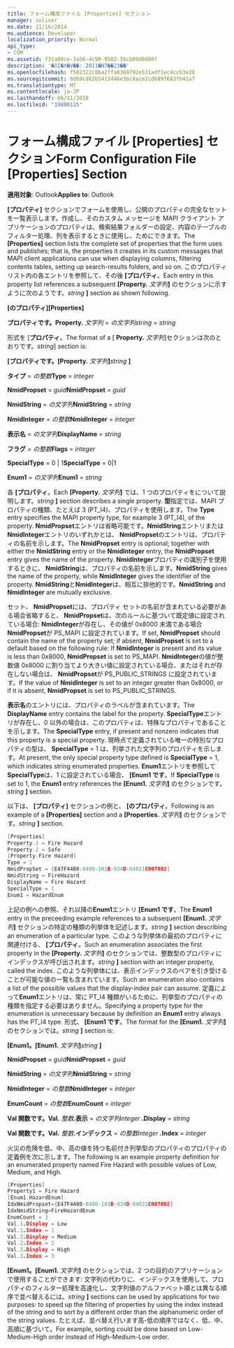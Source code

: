 ```yaml
---
title: フォーム構成ファイル [Properties] セクション
manager: soliver
ms.date: 11/16/2014
ms.audience: Developer
localization_priority: Normal
api_type:
- COM
ms.assetid: f31a08ce-3a56-4c90-9502-5bcb09d8d80f
description: '�ŏI�X�V��: 2011�N7��23��'
ms.openlocfilehash: f582322c8ba2ffa0369792e531adf1ec4ccb3e28
ms.sourcegitcommit: 9d60cd82b5413446e5bc8ace2cd689f683fb41a7
ms.translationtype: MT
ms.contentlocale: ja-JP
ms.lasthandoff: 06/11/2018
ms.locfileid: "19800115"
---
```

# <a name="form-configuration-file-properties-section"></a><span data-ttu-id="ffc19-103">フォーム構成ファイル [Properties] セクション</span><span class="sxs-lookup"><span data-stu-id="ffc19-103">Form Configuration File [Properties] Section</span></span>

  
  
<span data-ttu-id="ffc19-104">**適用対象**: Outlook</span><span class="sxs-lookup"><span data-stu-id="ffc19-104">**Applies to**: Outlook</span></span> 
  
<span data-ttu-id="ffc19-105">**[プロパティ]** セクションでフォームを使用し、公開のプロパティの完全なセットを一覧表示します。作成し、そのカスタム メッセージを MAPI クライアント アプリケーションのプロパティは、検索結果フォルダーの設定、内容のテーブルのフィルター処理、列を表示するときに使用し、ためにできます。</span><span class="sxs-lookup"><span data-stu-id="ffc19-105">The **[Properties]** section lists the complete set of properties that the form uses and publishes; that is, the properties it creates in its custom messages that MAPI client applications can use when displaying columns, filtering contents tables, setting up search-results folders, and so on.</span></span> <span data-ttu-id="ffc19-106">このプロパティ リスト内の各エントリを参照して、その後 **[プロパティ**。</span><span class="sxs-lookup"><span data-stu-id="ffc19-106">Each entry in this property list references a subsequent **[Property.**</span></span> <span data-ttu-id="ffc19-107">_文字列_**]** のセクションに示すように次のようです。</span><span class="sxs-lookup"><span data-stu-id="ffc19-107">_string_ **]** section as shown following.</span></span> 
  
 <span data-ttu-id="ffc19-108">**[のプロパティ]**</span><span class="sxs-lookup"><span data-stu-id="ffc19-108">**[Properties]**</span></span>
  
 <span data-ttu-id="ffc19-109">**プロパティです。**</span><span class="sxs-lookup"><span data-stu-id="ffc19-109">**Property.**</span></span> <span data-ttu-id="ffc19-110">_文字列_ =  _の文字列_</span><span class="sxs-lookup"><span data-stu-id="ffc19-110">_string_ =  _string_</span></span>
  
<span data-ttu-id="ffc19-111">形式を [**プロパティ**。</span><span class="sxs-lookup"><span data-stu-id="ffc19-111">The format of a [ **Property.**</span></span> <span data-ttu-id="ffc19-112">_文字列_]セクションは次のとおりです。</span><span class="sxs-lookup"><span data-stu-id="ffc19-112">_string_] section is:</span></span> 
  
 <span data-ttu-id="ffc19-113">**[プロパティです。**</span><span class="sxs-lookup"><span data-stu-id="ffc19-113">**[Property.**</span></span> <span data-ttu-id="ffc19-114">_文字列_**]**</span><span class="sxs-lookup"><span data-stu-id="ffc19-114">_string_ **]**</span></span>
  
 <span data-ttu-id="ffc19-115">**タイプ** =  _の整数_</span><span class="sxs-lookup"><span data-stu-id="ffc19-115">**Type** =  _integer_</span></span>
  
 <span data-ttu-id="ffc19-116">**NmidPropset** =  _guid_</span><span class="sxs-lookup"><span data-stu-id="ffc19-116">**NmidPropset** =  _guid_</span></span>
  
 <span data-ttu-id="ffc19-117">**NmidString** =  _の文字列_</span><span class="sxs-lookup"><span data-stu-id="ffc19-117">**NmidString** =  _string_</span></span>
  
 <span data-ttu-id="ffc19-118">**NmidInteger** =  _の整数_</span><span class="sxs-lookup"><span data-stu-id="ffc19-118">**NmidInteger** =  _integer_</span></span>
  
 <span data-ttu-id="ffc19-119">**表示名** =  _の文字列_</span><span class="sxs-lookup"><span data-stu-id="ffc19-119">**DisplayName** =  _string_</span></span>
  
 <span data-ttu-id="ffc19-120">**フラグ** =  _の整数_</span><span class="sxs-lookup"><span data-stu-id="ffc19-120">**Flags** =  _integer_</span></span>
  
 <span data-ttu-id="ffc19-121">**SpecialType** = 0 | 1</span><span class="sxs-lookup"><span data-stu-id="ffc19-121">**SpecialType** = 0|1</span></span> 
  
 <span data-ttu-id="ffc19-122">**Enum1** =  _の文字列_</span><span class="sxs-lookup"><span data-stu-id="ffc19-122">**Enum1** =  _string_</span></span>
  
<span data-ttu-id="ffc19-123">各 **[プロパティ**。</span><span class="sxs-lookup"><span data-stu-id="ffc19-123">Each **[Property.**</span></span> <span data-ttu-id="ffc19-124">_文字列_**]** では、1 つのプロパティをについて説明します。</span><span class="sxs-lookup"><span data-stu-id="ffc19-124">_string_ **]** section describes a single property.</span></span> <span data-ttu-id="ffc19-125">**型**指定では、MAPI プロパティの種類、たとえば 3 (PT_I4)、プロパティを使用します。</span><span class="sxs-lookup"><span data-stu-id="ffc19-125">The **Type** entry specifies the MAPI property type, for example 3 (PT_I4), of the property.</span></span> <span data-ttu-id="ffc19-126">**NmidPropset**エントリは省略可能です。**NmidString**エントリまたは**NmidInteger**エントリのいずれかとは、 **NmidPropset**のエントリは、プロパティの名前を示します。</span><span class="sxs-lookup"><span data-stu-id="ffc19-126">The **NmidPropset** entry is optional; together with either the **NmidString** entry or the **NmidInteger** entry, the **NmidPropset** entry gives the name of the property.</span></span> <span data-ttu-id="ffc19-127">**NmidInteger**プロパティの識別子を使用するときに、 **NmidString**は、プロパティの名前を示します。</span><span class="sxs-lookup"><span data-stu-id="ffc19-127">**NmidString** gives the name of the property, while **NmidInteger** gives the identifier of the property.</span></span> <span data-ttu-id="ffc19-128">**NmidString**と**NmidInteger**は、相互に排他的です。</span><span class="sxs-lookup"><span data-stu-id="ffc19-128">**NmidString** and **NmidInteger** are mutually exclusive.</span></span> 
  
<span data-ttu-id="ffc19-129">セット、 **NmidPropset**には、プロパティ セットの名前が含まれている必要がある場合省略すると、 **NmidPropset**は、次のルールに基づいて既定値に設定されている場合: **NmidInteger**が存在し、その値が 0x8000 未満である場合**NmidPropset**が PS_MAPI に設定されています。</span><span class="sxs-lookup"><span data-stu-id="ffc19-129">If set, **NmidPropset** should contain the name of the property set; if absent, **NmidPropset** is set to a default based on the following rule: If **NmidInteger** is present and its value is less than 0x8000, **NmidPropset** is set to PS_MAPI.</span></span> <span data-ttu-id="ffc19-130">**NmidInteger**の値が整数値 0x8000 に割り当てより大きい値に設定されている場合、またはそれが存在しない場合は、 **NmidPropset**が PS_PUBLIC_STRINGS に設定されています。</span><span class="sxs-lookup"><span data-stu-id="ffc19-130">If the value of **NmidInteger** is set to an integer greater than 0x8000, or if it is absent, **NmidPropset** is set to PS_PUBLIC_STRINGS.</span></span> 
  
<span data-ttu-id="ffc19-131">**表示名**のエントリには、プロパティのラベルが含まれています。</span><span class="sxs-lookup"><span data-stu-id="ffc19-131">The **DisplayName** entry contains the label for the property.</span></span> <span data-ttu-id="ffc19-132">**SpecialType**エントリが存在し、0 以外の場合は、このプロパティは、特殊なプロパティであることを示します。</span><span class="sxs-lookup"><span data-stu-id="ffc19-132">The **SpecialType** entry, if present and nonzero indicates that this property is a special property.</span></span> <span data-ttu-id="ffc19-133">現時点で定義されている唯一の特別なプロパティの型は、 **SpecialType** = 1 は、列挙された文字列のプロパティを示します。</span><span class="sxs-lookup"><span data-stu-id="ffc19-133">At present, the only special property type defined is **SpecialType** = 1, which indicates string enumerated properties.</span></span> <span data-ttu-id="ffc19-134">**Enum1**エントリを参照して**SpecialType**は、1 に設定されている場合、 **[Enum1 です**。</span><span class="sxs-lookup"><span data-stu-id="ffc19-134">If **SpecialType** is set to 1, the **Enum1** entry references the **[Enum1.**</span></span> <span data-ttu-id="ffc19-135">_文字列_**]** のセクションです。</span><span class="sxs-lookup"><span data-stu-id="ffc19-135">_string_ **]** section.</span></span> 
  
<span data-ttu-id="ffc19-136">以下は、 **[プロパティ]** セクションの例と、 **[のプロパティ**。</span><span class="sxs-lookup"><span data-stu-id="ffc19-136">Following is an example of a **[Properties]** section and a **[Properties.**</span></span> <span data-ttu-id="ffc19-137">_文字列_**]** のセクションです。</span><span class="sxs-lookup"><span data-stu-id="ffc19-137">_string_ **]** section.</span></span> 
  
```cpp
[Properties]
Property.1 = Fire Hazard
Property.2 = Safe
[Property.Fire Hazard]
Type = 1
NmidPropSet = {E47F4480-8400-101B-934D-04021C007002]
NmidString = FireHazard
DisplayName = Fire Hazard
SpecialType = 1
Enum1 = HazardEnum

```

<span data-ttu-id="ffc19-138">上記の例への参照、それ以降の**Enum1**エントリ **[Enum1 です**。</span><span class="sxs-lookup"><span data-stu-id="ffc19-138">The **Enum1** entry in the preceeding example references to a subsequent **[Enum1.**</span></span> <span data-ttu-id="ffc19-139">_文字列_**]** セクションの特定の種類の列挙体を記述します。</span><span class="sxs-lookup"><span data-stu-id="ffc19-139">_string_ **]** section describing an enumeration of a particular type.</span></span> <span data-ttu-id="ffc19-140">このような列挙体の最初のプロパティに関連付ける、 **[プロパティ**。</span><span class="sxs-lookup"><span data-stu-id="ffc19-140">Such an enumeration associates the first property in the **[Property.**</span></span> <span data-ttu-id="ffc19-141">_文字列_**]** のセクションでは、整数型のプロパティにインデックスが呼び出されます。</span><span class="sxs-lookup"><span data-stu-id="ffc19-141">_string_ **]** section with an integer property, called the index.</span></span> <span data-ttu-id="ffc19-142">このような列挙体には、表示インデックスのペアを引き受けることが可能な値の一覧も含まれています。</span><span class="sxs-lookup"><span data-stu-id="ffc19-142">Such an enumeration also contains a list of the possible values that the display-index pair can assume.</span></span> <span data-ttu-id="ffc19-143">定義によって**Enum1**エントリは、常に PT_I4 種類がいるために、列挙型のプロパティの種類を指定する必要はありません。</span><span class="sxs-lookup"><span data-stu-id="ffc19-143">Specifying a property type for the enumeration is unnecessary because by definition an **Enum1** entry always has the PT_I4 type.</span></span> <span data-ttu-id="ffc19-144">形式、 **[Enum1 です**。</span><span class="sxs-lookup"><span data-stu-id="ffc19-144">The format for the **[Enum1.**</span></span> <span data-ttu-id="ffc19-145">_文字列_**]** のセクションでは。</span><span class="sxs-lookup"><span data-stu-id="ffc19-145">_string_ **]** section is:</span></span> 
  
 <span data-ttu-id="ffc19-146">**[Enum1。**</span><span class="sxs-lookup"><span data-stu-id="ffc19-146">**[Enum1.**</span></span> <span data-ttu-id="ffc19-147">_文字列_**]**</span><span class="sxs-lookup"><span data-stu-id="ffc19-147">_string_ **]**</span></span>
  
 <span data-ttu-id="ffc19-148">**NmidPropset** =  _guid_</span><span class="sxs-lookup"><span data-stu-id="ffc19-148">**NmidPropset** =  _guid_</span></span>
  
 <span data-ttu-id="ffc19-149">**NmidString** =  _の文字列_</span><span class="sxs-lookup"><span data-stu-id="ffc19-149">**NmidString** =  _string_</span></span>
  
 <span data-ttu-id="ffc19-150">**NmidInteger** =  _の整数_</span><span class="sxs-lookup"><span data-stu-id="ffc19-150">**NmidInteger** =  _integer_</span></span>
  
 <span data-ttu-id="ffc19-151">**EnumCount** =  _の整数_</span><span class="sxs-lookup"><span data-stu-id="ffc19-151">**EnumCount** =  _integer_</span></span>
  
 <span data-ttu-id="ffc19-152">**Val 関数です。**</span><span class="sxs-lookup"><span data-stu-id="ffc19-152">**Val.**</span></span> <span data-ttu-id="ffc19-153">_整数_**.表示** =  _の文字列_</span><span class="sxs-lookup"><span data-stu-id="ffc19-153">_integer_ **.Display** =  _string_</span></span>
  
 <span data-ttu-id="ffc19-154">**Val 関数です。**</span><span class="sxs-lookup"><span data-stu-id="ffc19-154">**Val.**</span></span> <span data-ttu-id="ffc19-155">_整数_**.インデックス** =  _の整数_</span><span class="sxs-lookup"><span data-stu-id="ffc19-155">_integer_ **.Index** =  _integer_</span></span>
  
<span data-ttu-id="ffc19-156">火災の危険を低、中、高の値を持つ名前付き列挙型のプロパティのプロパティの定義例を次に示します。</span><span class="sxs-lookup"><span data-stu-id="ffc19-156">The following is an example property definition for an enumerated property named Fire Hazard with possible values of Low, Medium, and High.</span></span>
  
```cpp
[Properties]
Property1 = Fire Hazard
[Enum1.HazardEnum]
IdxNmidPropset={E47F4480-8400-101B-934D-04021C007002]
IdxNmidString=FireHazardEnum
EnumCount = 3
Val.1.Display = Low
Val.1.Index = 1
Val.2.Display = Medium
Val.2.Index = 2
Val.3.Display = High
Val.3.Index = 3

```

 <span data-ttu-id="ffc19-157">**[Enum1。**</span><span class="sxs-lookup"><span data-stu-id="ffc19-157">**[Enum1.**</span></span> <span data-ttu-id="ffc19-158">_文字列_**]** のセクションでは、2 つの目的のアプリケーションで使用することができます: 文字列の代わりに、インデックスを使用して、プロパティのフィルター処理を高速化し、文字列値のアルファベット順とは異なる順序で並べ替えるには。</span><span class="sxs-lookup"><span data-stu-id="ffc19-158">_string_ **]** sections can be used by applications for two purposes: to speed up the filtering of properties by using the index instead of the string and to sort by a different order than the alphanumeric order of the string values.</span></span> <span data-ttu-id="ffc19-159">たとえば、並べ替え行います高-低の順序ではなく、低、中、高順に基づいて。</span><span class="sxs-lookup"><span data-stu-id="ffc19-159">For example, sorting could be done based on Low-Medium-High order instead of High-Medium-Low order.</span></span> 
  

